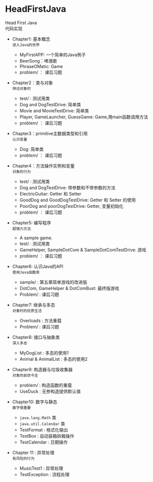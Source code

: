 # HeadFirstJava
Head First Java \
代码实现
    
- Chapter1: 基本概念\
  `进入Java的世界`
  - MyFirstAPP: 一个简单的Java例子
  - BeerSong：啤酒歌
  - PhraseOMatic: Game
  - problem/ ： 课后习题
    
- Chapter2：类与对象\
  `拜访对象村`
  - test/ : 测试用类
  - Dog and DogTestDrive: 简单类
  - Movie and MovieTestDrive: 简单类
  - Player, GameLauncher, GuessGame: Game,用main函数调用方法
  - problem/ ： 课后习题
        
- Chapter3：primitive主数据类型和引用\
  `认识变量`
  - Dog: 简单类
  - problem/ ： 课后习题
        
- Chapter4：方法操作实例和变量\
  `对象的行为`
  - test/ : 测试用类
  - Dog and DogTestDrive: 带参数和不带参数的方法
  - ElectricGuitar: Getter 和 Setter
  - GoodDog and GoodDogTestDrive: Getter 和 Setter 的使用
  - PoorDog and poorDogTestDrive: Getter, 变量初始化
  - problem/ ： 课后习题
        
- Chapter5: 编写程序\
  `超强力方法`
  - A sample game.
  - test/ : 测试用类
  - GameHelper, SampleDotCom & SampleDotComTestDrive: 游戏
  - problem/ ： 课后习题
    
- Chapter6: 认识Java的API\
  `使用Java函数库`
  - sample/ : 第五章简单游戏的改进版
  - DotCom, GameHelper & DotComBust: 最终版游戏
  - Problem/ : 课后习题
    
- Chapter7: 继承与多态\
  `对象村的优质生活`
  - Overloads : 方法重载
  - Problem/ : 课后习题
        
- Chapter8: 接口与抽象类\
  `深入多态`
  - MyDogList : 多态的使用1
  - Animal & AnimalList : 多态的使用2
    
- Chapter9: 构造器与垃圾收集器\
  `对象的前世今生`
  - problem/ : 构造函数的重载
  - UseDuck : 无参构造提供默认值
    
- Chapter10: 数字与静态\
  `数字很重要`
  - `java.lang.Math` 类
  - `java.util.Calendar` 类
  - TestFormat : 格式化输出
  - TestBox : 自动装箱拆箱操作
  - TestCalendar : 日期操作
    
- Chapter 11 : 异常处理\
  `有风险的行为`
  - MusicTest1 : 异常处理
  - TestException : 流程处理
